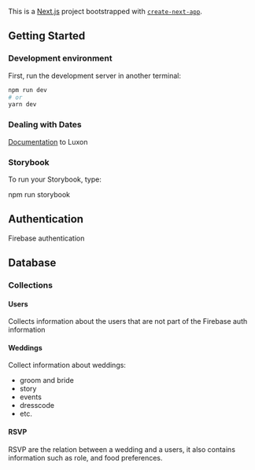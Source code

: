 This is a [Next.js](https://nextjs.org/) project bootstrapped with [`create-next-app`](https://github.com/vercel/next.js/tree/canary/packages/create-next-app).

## Getting Started

### Development environment

First, run the development server in another terminal:

```bash
npm run dev
# or
yarn dev
```

### Dealing with Dates

[Documentation](https://moment.github.io/luxon/#/math?id=comparing-datetimes) to Luxon

### Storybook

To run your Storybook, type:

npm run storybook

## Authentication

Firebase authentication

## Database

### Collections

#### Users

Collects information about the users that are not part of the Firebase auth information

#### Weddings

Collect information about weddings:

- groom and bride
- story
- events
- dresscode
- etc.

#### RSVP

RSVP are the relation between a wedding and a users, it also contains information such as role, and food preferences.
